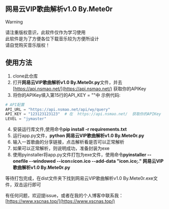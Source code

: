 ## 网易云VIP歌曲解析v1.0 By.Mete0r

> [!Warning]  
> 请注重版权意识，此软件仅作为学习使用  
> 此软件是为了方便各位下载音乐较为方便所设计  
> 请自觉购买音乐版权！  


## 使用方法  
1. clone此仓库  
2. 打开**网易云VIP歌曲解析v1.0 By.Mete0r.py**文件，并去  [https://api.nsmao.net/](https://api.nsmao.net/)  获取你的APIKey  
3. 将你的APIKey填入第15行的API_KEY = ""中
示例代码:  

``` python  
# API配置  
API_URL = "https://api.nsmao.net/api/wy/query"  
API_KEY = "123123123123"  # 在  https://api.nsmao.net/  获取你的APIKey  
LEVEL = "jymaster"  
```  

4. 安装运行库文件,使用命令**pip install -r requirements.txt**  
5. 运行app.py文件，**python 网易云VIP歌曲解析v1.0 By.Mete0r.py**  
6. 输入一首歌曲的分享链接，点击解析看是否可以正常解析  
7. 如果可以正常解析，则说明成功，准备封装为exe  
8. 使用pyinstaller将app.py文件打包为exe文件，使用命令**pyinstaller --onefile --windowed --icon=icon.ico --add-data "icon.ico;." 网易云VIP歌曲解析v1.0 By.Mete0r.py**  

等待打包完成，在dist文件夹下找到网易云VIP歌曲解析v1.0 By.Mete0r.exe文件，双击运行即可  

有任何问题，欢迎提issue，或者在我的个人博客中联系我：[https://www.xscnas.top/](https://www.xscnas.top/)  